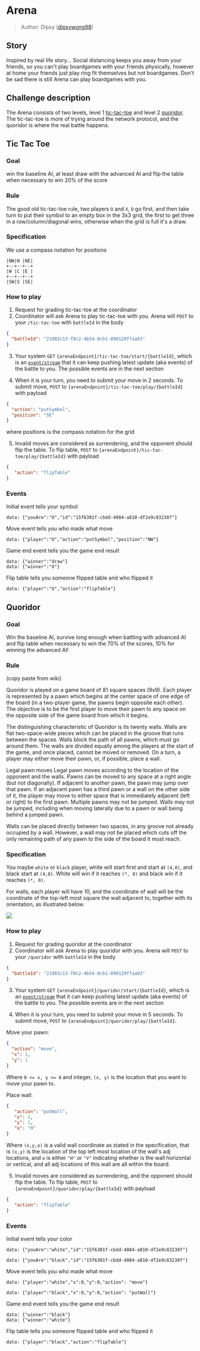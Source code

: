 # Arena

> Author: Dipsy ([dipsywong98](https://github.com/dipsywong98))

## Story

Inspired by real life story...
Social distancing keeps you away from your friends,
so you can't play boardgames with your friends physically,
however at home your friends just play ring fit themselves but not boardgames.
Don't be sad there is still Arena can play boardgames with you.

## Challenge description

The Arena consists of two levels, level 1 [tic-tac-toe](https://en.wikipedia.org/wiki/Tic-tac-toe) and level
2 [quoridor](https://en.wikipedia.org/wiki/Quoridor). The tic-tac-toe is more of trying around the network protocol, and
the quoridor is where the real battle happens.

## Tic Tac Toe

### Goal

win the baseline AI, at least draw with the advanced AI and flip the table when necessary to win 20% of the score

### Rule

The good old tic-tac-toe rule, two players `O` and `X`, `O` go first, and then take turn to put their symbol to an empty
box in the 3x3 grid, the first to get three in a row/column/diagonal wins, otherwise when the grid is full it's a draw.

### Specification

We use a compass notation for positions

```
|NW|N |NE|
+--+--+--+
|W |C |E |
+--+--+--+
|SW|S |SE|
```

### How to play

1. Request for grading tic-tac-toe at the coordinator
2. Coordinator will ask Arena to play tic-tac-toe with you. Arena will `POST` to your `/tic-tac-toe` with `battleId` in
   the body

```json
{
  "battleId": "21083c13-f0c2-4b54-8cb1-090129ffaa93"
}
```

3. Your system `GET` `{arenaEndpoint}/tic-tac-toe/start/{battleId}`, which is
   an [`event/stream`](https://developer.mozilla.org/en-US/docs/Web/API/Server-sent_events/Using_server-sent_events)
   that it can keep pushing latest update (aka events) of the battle to you. The possible events are in the next section

4. When it is your turn, you need to submit your move in 2 seconds. To submit move, `POST`
   to `{arenaEndpoint}/tic-tac-toe/play/{battleId}` with payload

```json
{
  "action": "putSymbol",
  "position": "SE"
}
```

where positions is the compass notation for the grid

5. Invalid moves are considered as surrendering, and the opponent should flip the table. To flip table, `POST`
   to `{arenaEndpoint}/tic-tac-toe/play/{battleId}` with payload

```json
{
   "action": "flipTable"
}
```

### Events

Initial event tells your symbol
```
data: {"youAre":"O","id":"15f6301f-cbdd-4084-a810-df2e9c83238f"}
```

Move event tells you who made what move
```
data: {"player":"O","action":"putSymbol","position":"NW"}
```

Game end event tells you the game end result
```
data: {"winner":"draw"}
data: {"winner":"O"}
```

Flip table tells you someone flipped table and who flipped it
```
data: {"player":"O","action":"flipTable"}
```

## Quoridor

### Goal

Win the baseline AI, survive long enough when battling with advanced AI and flip table when necessary to win the 70% of the scores,
10% for winning the advanced AI!

### Rule

(copy paste from wiki)

Quoridor is played on a game board of 81 square spaces (9x9). Each player is represented by a pawn which begins at the center space of one edge of the board (in a two-player game, the pawns begin opposite each other). The objective is to be the first player to move their pawn to any space on the opposite side of the game board from which it begins.

The distinguishing characteristic of Quoridor is its twenty walls. Walls are flat two-space-wide pieces which can be placed in the groove that runs between the spaces. Walls block the path of all pawns, which must go around them. The walls are divided equally among the players at the start of the game, and once placed, cannot be moved or removed. On a turn, a player may either move their pawn, or, if possible, place a wall.

Legal pawn moves
Legal pawn moves according to the location of the opponent and the walls.
Pawns can be moved to any space at a right angle (but not diagonally). If adjacent to another pawn, the pawn may jump over that pawn. If an adjacent pawn has a third pawn or a wall on the other side of it, the player may move to either space that is immediately adjacent (left or right) to the first pawn. Multiple pawns may not be jumped. Walls may not be jumped, including when moving laterally due to a pawn or wall being behind a jumped pawn.

Walls can be placed directly between two spaces, in any groove not already occupied by a wall. However, a wall may not be placed which cuts off the only remaining path of any pawn to the side of the board it must reach.

### Specification

You maybe `white` or `black` player,
white will start first and start at `(4,0)`, and black start at `(4,8)`.
White will win if it reaches `(*, 8)` and black win if it reaches `(*, 0)`.

For walls, each player will have 10, and the coordinate of wall will be the coordinate of the top-left most square the wall adjacent to, together with its orientation, as illustrated below.

![](static/quoridor.png)

### How to play

1. Request for grading quoridor at the coordinator
2. Coordinator will ask Arena to play quoridor with you. Arena will `POST` to your `/quoridor` with `battleId` in
   the body

```json
{
  "battleId": "21083c13-f0c2-4b54-8cb1-090129ffaa93"
}
```

3. Your system `GET` `{arenaEndpoint}/quoridor/start/{battleId}`, which is
   an [`event/stream`](https://developer.mozilla.org/en-US/docs/Web/API/Server-sent_events/Using_server-sent_events)
   that it can keep pushing latest update (aka events) of the battle to you. The possible events are in the next section

4. When it is your turn, you need to submit your move in 5 seconds. To submit move, `POST`
   to `{arenaEndpoint}/quoridor/play/{battleId}`.

Move your pawn:
```json
{
  "action": "move",
  "x": 1,
  "y": 1
}
```

Where `0 <= x, y <= 8` and integer, `(x, y)` is the location that you want to move your pawn to.

Place wall:
```json
{
   "action": "putWall",
   "x": 1,
   "y": 1,
   "o": "H"
}
```

Where `(x,y,o)` is a valid wall coordinate as stated in the specification,
that is `(x,y)` is the location of the top left most location of the wall's adj locations,
and `o` is either `"H"` or `"V"` indicating whether is the wall horizontal or vertical,
and all adj locations of this wall are all within the board.

5. Invalid moves are considered as surrendering, and the opponent should flip the table. To flip table, `POST`
   to `{arenaEndpoint}/quoridor/play/{battleId}` with payload

```json
{
   "action": "flipTable"
}
```

### Events

Initial event tells your color
```
data: {"youAre":"white","id":"15f6301f-cbdd-4084-a810-df2e9c83238f"}
```

```
data: {"youAre":"black","id":"15f6301f-cbdd-4084-a810-df2e9c83238f"}
```

Move event tells you who made what move
```
data: {"player":"white","x":0,"y":0,"action": "move"}
```
```
data: {"player":"black","x":0,"y":0,"action": "putWall"}
```

Game end event tells you the game end result
```
data: {"winner":"black"}
data: {"winner":"white"}
```

Flip table tells you someone flipped table and who flipped it
```
data: {"player":"black","action":"flipTable"}
```

